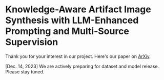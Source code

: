# Knowledge-Aware Artifact Image Synthesis with LLM-Enhanced Prompting and Multi-Source Supervision

Thank you for your interest in our project. Here's our paper on <a href="https://arxiv.org/abs/2312.08056" target="_blank">ArXiv</a>.

[Dec. 14, 2023] We are actively preparing for dataset and model release. Please stay tuned.

